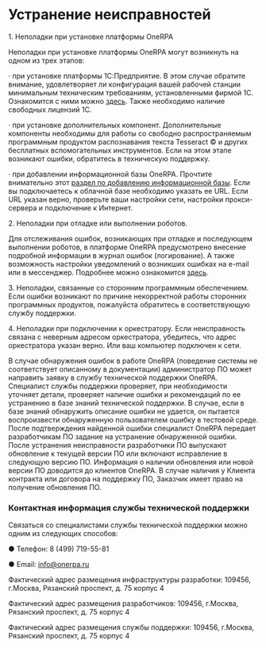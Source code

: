 # Устранение неисправностей

1\.     Неполадки при установке платформы OneRPA

Неполадки при установке платформы OneRPA могут возникнуть на одном из трех этапов:

·        при установке платформы 1С:Предприятие. В этом случае обратите внимание, удовлетворяет ли конфигурация вашей рабочей станции  минимальным техническим требованиям, установленными фирмой 1С. Ознакомится с ними можно [здесь](https://v8.1c.ru/tekhnologii/sistemnye-trebovaniya-1s-predpriyatiya-8/). Также необходимо наличие свободных лицензий 1С.

·        при установке дополнительных компонент. Дополнительные компоненты необходимы для работы со свободно распространяемым программным продуктом распознавания текста Tesseract ©  и других бесплатных вспомогательных инструментов. Если на этом этапе возникают ошибки, обратитесь в техническую поддержку.

·        при добавлении информационной базы OneRPA. Прочтите внимательно этот [раздел по добавлению информационной базы](../ustanovka-i-nastroika.md#etap-3.). Если вы подключаетесь к облачной базе необходимо указать ее URL. Если URL указан верно, проверьте ваши настройки сети, настройки прокси-сервера и подключение к Интернет.

2\.     Неполадки при отладке или выполнении роботов.

Для отслеживания ошибок, возникающих при отладке и последующем выполнении роботов, в платформе OneRPA предусмотрено  внесение подробной информации в журнал ошибок (логирование). А также возможность настройки уведомлений о возникших ошибках на e-mail или в мессенджер. Подробнее можно ознакомится [здесь](logirovanie-vypolneniya-programmnykh-robotov-i-opoveshenie-ob-oshibkakh-pri-ikh-vypolnenii.md).

3\.     Неполадки, связанные со сторонним программным обеспечением. Если ошибки возникают по причине некорректной работы сторонних программных продуктов, пожалуйста обратитесь в  соответствующую службу поддержки.

4\.     Неполадки при подключении к оркестратору. Если неисправность связана с неверным адресом оркестратора, убедитесь, что адрес оркестратора указан верно. Или ваш компьютер подключен к сети.

В случае обнаружения ошибок в работе OneRPA (поведение системы не соответствует описанному в документации) администратор ПО может направить заявку в службу технической поддержки OneRPA. Специалист службы поддержки проверяет, при необходимости уточняет детали, проверяет наличие ошибки и рекомендаций по ее устранению в базе знаний технической поддержки. В случае, если в базе знаний обнаружить описание ошибки не удается, он  пытается воспроизвести обнаруженную пользователем ошибку в тестовой среде. После подтверждения найденной ошибки специалист OneRPA передает разработчикам ПО задание на устранение обнаруженной ошибки. После устранения неисправности разработчики ПО выпускают обновление к текущей версии ПО или включают исправление в следующую версию ПО. Информация о наличии обновления или новой версии ПО доводится до клиентов OneRPA. В случае наличия у Клиента контракта или договора на поддержку ПО, Заказчик имеет право на получение обновления ПО.

### Контактная информация службы технической поддержки

Связаться со специалистами службы технической поддержки можно одним из следующих способов:

● Телефон: 8 (499) 719-55-81&#x20;

● Email: info@onerpa.ru

Фактический адрес размещения инфраструктуры разработки: 109456, г.Москва, Рязанский проспект, д. 75 корпус 4

Фактический адрес размещения разработчиков: 109456, г.Москва, Рязанский проспект, д. 75 корпус 4

Фактический адрес размещения службы поддержки: 109456, г.Москва, Рязанский проспект, д. 75 корпус 4
